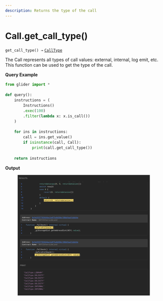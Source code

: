 ```yaml
---
description: Returns the type of the call
---
```


# Call.get\_call\_type()

`get_call_type() →` [`CallType`](calltype/)

The Call represents all types of call values: external, internal, log emit, etc. This function can be used to get the type of the call.

**Query Example**

```python
from glider import *

def query():
    instructions = (
        Instructions()
        .exec(100)
        .filter(lambda x: x.is_call())
    )

    for ins in instructions:
        call = ins.get_value()
        if isinstance(call, Call):
            print(call.get_call_type())

    return instructions
```

**Output**

<figure><img src="../../../.gitbook/assets/image (1) (1) (1) (1) (1) (1) (1) (1) (2).png" alt=""><figcaption></figcaption></figure>
